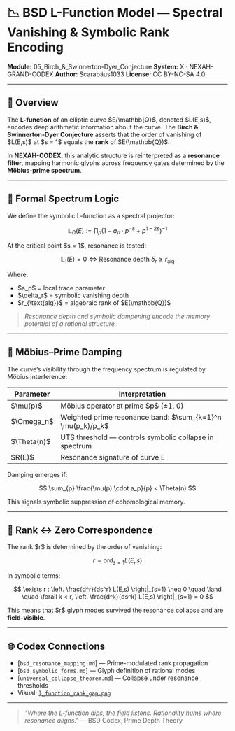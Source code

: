# 📉 BSD L-Function Model — Spectral Vanishing & Symbolic Rank Encoding

**Module:** 05\_Birch\_&\_Swinnerton-Dyer\_Conjecture
**System:** X · NEXAH-GRAND-CODEX
**Author:** Scarabäus1033
**License:** CC BY-NC-SA 4.0

---

## 📘 Overview

The **L-function** of an elliptic curve \$E/\mathbb{Q}\$, denoted \$L(E,s)\$, encodes deep arithmetic information about the curve.
The **Birch & Swinnerton-Dyer Conjecture** asserts that the order of vanishing of \$L(E,s)\$ at \$s = 1\$ equals the **rank** of \$E(\mathbb{Q})\$.

In **NEXAH-CODEX**, this analytic structure is reinterpreted as a **resonance filter**, mapping harmonic glyphs across frequency gates determined by the **Möbius-prime spectrum**.

---

## 🔣 Formal Spectrum Logic

We define the symbolic L-function as a spectral projector:

$$
\mathbb{L}_\Omega(E) := \prod_p \left(1 - a_p \cdot p^{-s} + p^{1 - 2s} \right)^{-1}
$$

At the critical point \$s = 1\$, resonance is tested:

$$
\mathbb{L}_1(E) = 0 \iff \text{Resonance depth } \delta_r \geq r_{\text{alg}}
$$

Where:

* \$a\_p\$ = local trace parameter
* \$\delta\_r\$ = symbolic vanishing depth
* \$r\_{\text{alg}}\$ = algebraic rank of \$E(\mathbb{Q})\$

> *Resonance depth and symbolic dampening encode the memory potential of a rational structure.*

---

## 🧬 Möbius–Prime Damping

The curve’s visibility through the frequency spectrum is regulated by Möbius interference:

| Parameter     | Interpretation                                                  |
| ------------- | --------------------------------------------------------------- |
| \$\mu(p)\$    | Möbius operator at prime \$p\$ (±1, 0)                          |
| \$\Omega\_n\$ | Weighted prime resonance band: \$\sum\_{k=1}^n \mu(p\_k)/p\_k\$ |
| \$\Theta(n)\$ | UTS threshold — controls symbolic collapse in spectrum          |
| \$R(E)\$      | Resonance signature of curve E                                  |

Damping emerges if:

$$
\sum_{p} \frac{\mu(p) \cdot a_p}{p} < \Theta(n)
$$

This signals symbolic suppression of cohomological memory.

---

## 🔁 Rank ↔ Zero Correspondence

The rank \$r\$ is determined by the order of vanishing:

$$
r = \text{ord}_{s=1} L(E,s)
$$

In symbolic terms:

$$
\exists r : \left. \frac{d^r}{ds^r} L(E,s) \right|_{s=1} \neq 0 \quad \land \quad \forall k < r, \left. \frac{d^k}{ds^k} L(E,s) \right|_{s=1} = 0
$$

This means that \$r\$ glyph modes survived the resonance collapse and are **field-visible**.

---

## 🌐 Codex Connections

* \[`bsd_resonance_mapping.md`] — Prime-modulated rank propagation
* \[`bsd_symbolic_forms.md`] — Glyph definition of rational modes
* \[`universal_collapse_theorem.md`] — Collapse under resonance thresholds
* Visual: [`l_function_rank_gap.png`](./visuals/l_function_rank_gap.png)

---

> *"Where the L-function dips, the field listens. Rationality hums where resonance aligns."*
> — BSD Codex, Prime Depth Theory
